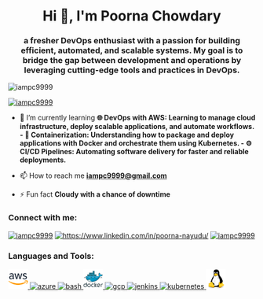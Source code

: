 <h1 align="center">Hi 👋, I'm Poorna Chowdary</h1>
<h3 align="center">a fresher DevOps enthusiast with a passion for building efficient, automated, and scalable systems. My goal is to bridge the gap between development and operations by leveraging cutting-edge tools and practices in DevOps.</h3>

<p align="left"> <img src="https://komarev.com/ghpvc/?username=iampc9999&label=Profile%20views&color=0e75b6&style=flat" alt="iampc9999" /> </p>

<p align="left"> <a href="https://twitter.com/iampc9999" target="blank"><img src="https://img.shields.io/twitter/follow/iampc9999?logo=twitter&style=for-the-badge" alt="iampc9999" /></a> </p>

- 🌱 I’m currently learning **🌐 **DevOps with AWS**: Learning to manage cloud infrastructure, deploy scalable applications, and automate workflows. - 🐳 **Containerization**: Understanding how to package and deploy applications with Docker and orchestrate them using Kubernetes. - ⚙️ **CI/CD Pipelines**: Automating software delivery for faster and reliable deployments.**

- 📫 How to reach me **iampc9999@gmail.com**

- ⚡ Fun fact **Cloudy with a chance of downtime**

<h3 align="left">Connect with me:</h3>
<p align="left">
<a href="https://twitter.com/iampc9999" target="blank"><img align="center" src="https://raw.githubusercontent.com/rahuldkjain/github-profile-readme-generator/master/src/images/icons/Social/twitter.svg" alt="iampc9999" height="30" width="40" /></a>
<a href="https://linkedin.com/in/https://www.linkedin.com/in/poorna-nayudu/" target="blank"><img align="center" src="https://raw.githubusercontent.com/rahuldkjain/github-profile-readme-generator/master/src/images/icons/Social/linked-in-alt.svg" alt="https://www.linkedin.com/in/poorna-nayudu/" height="30" width="40" /></a>
<a href="https://instagram.com/iampc9999" target="blank"><img align="center" src="https://raw.githubusercontent.com/rahuldkjain/github-profile-readme-generator/master/src/images/icons/Social/instagram.svg" alt="iampc9999" height="30" width="40" /></a>
</p>

<h3 align="left">Languages and Tools:</h3>
<p align="left"> <a href="https://aws.amazon.com" target="_blank" rel="noreferrer"> <img src="https://raw.githubusercontent.com/devicons/devicon/master/icons/amazonwebservices/amazonwebservices-original-wordmark.svg" alt="aws" width="40" height="40"/> </a> <a href="https://azure.microsoft.com/en-in/" target="_blank" rel="noreferrer"> <img src="https://www.vectorlogo.zone/logos/microsoft_azure/microsoft_azure-icon.svg" alt="azure" width="40" height="40"/> </a> <a href="https://www.gnu.org/software/bash/" target="_blank" rel="noreferrer"> <img src="https://www.vectorlogo.zone/logos/gnu_bash/gnu_bash-icon.svg" alt="bash" width="40" height="40"/> </a> <a href="https://www.docker.com/" target="_blank" rel="noreferrer"> <img src="https://raw.githubusercontent.com/devicons/devicon/master/icons/docker/docker-original-wordmark.svg" alt="docker" width="40" height="40"/> </a> <a href="https://cloud.google.com" target="_blank" rel="noreferrer"> <img src="https://www.vectorlogo.zone/logos/google_cloud/google_cloud-icon.svg" alt="gcp" width="40" height="40"/> </a> <a href="https://www.jenkins.io" target="_blank" rel="noreferrer"> <img src="https://www.vectorlogo.zone/logos/jenkins/jenkins-icon.svg" alt="jenkins" width="40" height="40"/> </a> <a href="https://kubernetes.io" target="_blank" rel="noreferrer"> <img src="https://www.vectorlogo.zone/logos/kubernetes/kubernetes-icon.svg" alt="kubernetes" width="40" height="40"/> </a> <a href="https://www.linux.org/" target="_blank" rel="noreferrer"> <img src="https://raw.githubusercontent.com/devicons/devicon/master/icons/linux/linux-original.svg" alt="linux" width="40" height="40"/> </a> </p>
